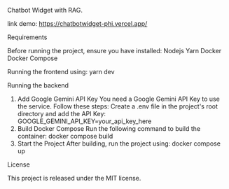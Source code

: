 Chatbot Widget with RAG.

link demo: https://chatbotwidget-phi.vercel.app/

Requirements

Before running the project, ensure you have installed:
Nodejs
Yarn
Docker
Docker Compose

Running the frontend
using: yarn dev

Running the backend
1. Add Google Gemini API Key
You need a Google Gemini API Key to use the service. Follow these steps:
Create a .env file in the project's root directory and add the API Key:
GOOGLE_GEMINI_API_KEY=your_api_key_here
2. Build Docker Compose
Run the following command to build the container:
docker compose build
3. Start the Project
After building, run the project using:
docker compose up


License

This project is released under the MIT license.


